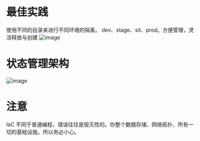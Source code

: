 # 最佳实践
使用不同的目录来进行不同环境的隔离。
dev、stage、sit、prod。方便管理，灵活释放与创建
![image](https://github.com/myysophia/terraform-repo/assets/25994521/fd410ad7-3d93-4ece-86c5-b7c94a669f81)
# 状态管理架构

![image](https://github.com/myysophia/terraform-repo/assets/25994521/1a915335-f9dd-4c69-8a21-8d5a1d0a0101)
# 注意
IaC 不同于普通编程，错误往往是毁灭性的。你整个数据存储、网络拓扑、所有一切的基础设施。所以务必小心。